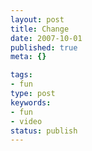 ```yaml
---
layout: post
title: Change
date: 2007-10-01
published: true
meta: {}

tags:
- fun
type: post
keywords:
- fun
- video
status: publish
---
```


